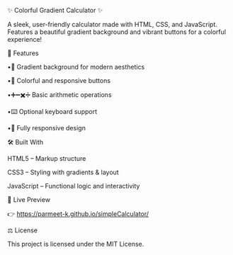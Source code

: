✨ Colorful Gradient Calculator ✨

   A sleek, user-friendly calculator made with HTML, CSS, and JavaScript. Features a beautiful gradient background and vibrant buttons for a colorful experience!


🎯 Features

  •🌈 Gradient background for modern aesthetics

  •🎨 Colorful and responsive buttons

  •➕➖✖️➗ Basic arithmetic operations

  •⌨️ Optional keyboard support

  •📱 Fully responsive design


🛠️ Built With

  HTML5 – Markup structure

  CSS3 – Styling with gradients & layout

  JavaScript – Functional logic and interactivity


🔗 Live Preview

  👉 https://parmeet-k.github.io/simpleCalculator/


⚖️ License

  This project is licensed under the MIT License. 

